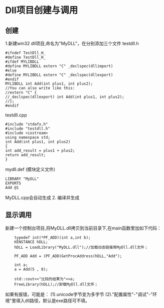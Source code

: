 # Dll项目创建与调用

## 创建
1.新建win32 dll项目,命名为"MyDLL"，在分别添加三个文件
testdll.h
```
#ifndef TestDll_H_
#define TestDll_H_
#ifdef MYLIBDLL
#define MYLIBDLL extern "C" _declspec(dllimport) 
#else
#define MYLIBDLL extern "C" _declspec(dllexport) 
#endif
MYLIBDLL int Add(int plus1, int plus2);
//You can also write like this:
//extern "C" {
//_declspec(dllexport) int Add(int plus1, int plus2);
//};
#endif
```
testdll.cpp
```
#include "stdafx.h"
#include "testdll.h"
#include <iostream>
using namespace std;
int Add(int plus1, int plus2)
{
int add_result = plus1 + plus2;
return add_result;
}
```
mydll.def (模块定义文件)
```
LIBRARY "MyDLL"
EXPORTS
Add @1
```
MyDLL.cpp会自动生成
2. 编译并生成

## 显示调用
新建一个控制台项目,将MyDLL.dll拷贝到当前目录下,在main函数里加如下代码：
```
	typedef int(*PF_ADD)(int a,int b);
	HINSTANCE hDLL;
	hDLL = LoadLibrary("MyDLL.dll");//加载动态链接库MyDll.dll文件；

	PF_ADD Add = (PF_ADD)GetProcAddress(hDLL,"Add");

	int a;
	a = Add(5 , 8);

	std::cout<<"比较的结果为"<<a;
	FreeLibrary(hDLL);//卸载MyDll.dll文件；
```
如果有报错，可能是：
(1).unicode字节变为多字节
(2)."配置属性"-"调试"-"环境"里填入dll路径，默认是exe路径可不填。
